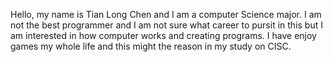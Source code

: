 
Hello, my name is Tian Long Chen and I am a computer Science major. I am not
the best programmer and I am not sure what career to pursit in this but I am
interested in how computer works and creating programs. I have enjoy games my
whole life and this might the reason in my study on CISC.


